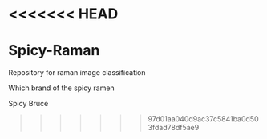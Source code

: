 <<<<<<< HEAD
=======
# Spicy-Raman
Repository for raman image classification 

Which brand of the spicy ramen 


Spicy Bruce
>>>>>>> 97d01aa040d9ac37c5841ba0d503fdad78df5ae9
